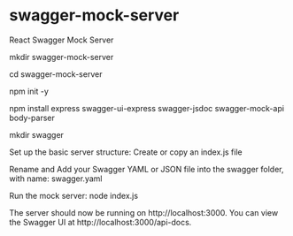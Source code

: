 # swagger-mock-server
React Swagger Mock Server

mkdir swagger-mock-server

cd swagger-mock-server

npm init -y

npm install express swagger-ui-express swagger-jsdoc swagger-mock-api body-parser

mkdir swagger


Set up the basic server structure: Create or copy an index.js file 

Rename and Add your Swagger YAML or JSON file into the swagger folder, with name: swagger.yaml

Run the mock server: node index.js

The server should now be running on http://localhost:3000. You can view the Swagger UI at http://localhost:3000/api-docs.
